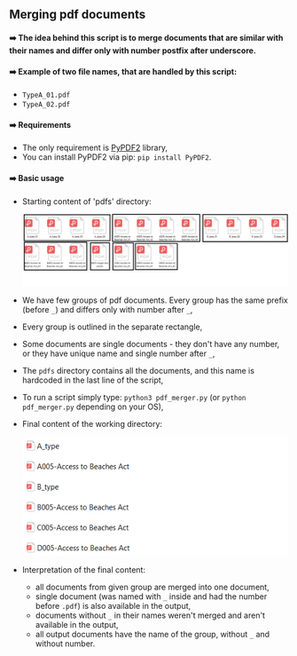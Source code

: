 ## Merging pdf documents


#### :arrow_right: The idea behind this script is to merge documents that are similar with their names and differ only with number postfix after underscore.  


#### :arrow_right: Example of two file names, that are handled by this script:  

  * `TypeA_01.pdf`
  * `TypeA_02.pdf`  

#### :arrow_right: Requirements
  * The only requirement is [PyPDF2](https://pypi.org/project/PyPDF2/) library,  
  * You can install PyPDF2 via pip: `pip install PyPDF2`.  

#### :arrow_right: Basic usage
  * Starting content of 'pdfs' directory:  

    ![mp1](screenshots/mp1.png)

  * We have few groups of pdf documents. Every group has the same prefix (before `_`) and differs only with number after `_`,  

  * Every group is outlined in the separate rectangle,  

  * Some documents are single documents - they don't have any number, or they have unique name and single number after `_`,  

  * The `pdfs` directory contains all the documents, and this name is hardcoded in the last line of the script,  

  * To run a script simply type:  `python3 pdf_merger.py` (or `python pdf_merger.py` depending on your OS),  

  * Final content of the working directory:  

    ![mp2](screenshots/mp2.png)  

  * Interpretation of the final content:
      * all documents from given group are merged into one document,  
      * single document (was named with `_` inside and had the number before `.pdf`) is also available in the output,  
      * documents without `_` in their names weren't merged and aren't available in the output,  
      * all output documents have the name of the group, without `_` and without number.
  




